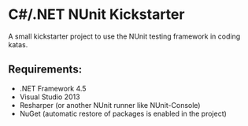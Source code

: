 # C#/.NET NUnit Kickstarter

A small kickstarter project to use the NUnit testing framework in coding katas.

## Requirements:

* .NET Framework 4.5
* Visual Studio 2013
* Resharper (or another NUnit runner like NUnit-Console)
* NuGet (automatic restore of packages is enabled in the project)